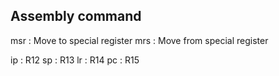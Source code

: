 
## Assembly command

msr : Move to special register
mrs : Move from special register

ip : R12
sp : R13
lr : R14
pc : R15





